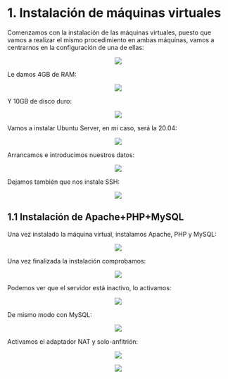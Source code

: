 # 1. Instalación de máquinas virtuales
Comenzamos con la instalación de las máquinas virtuales, puesto que vamos a realizar el mismo procedimiento en ambas máquinas, vamos a centrarnos en la configuración de una de ellas:
<p align="center"><img src="images/1.png"><p>
Le damos 4GB de RAM:
<p align="center"><img src="images/2.png"><p>
Y 10GB de disco duro:
<p align="center"><img src="images/3.png"><p>
Vamos a instalar Ubuntu Server, en mi caso, será la 20.04:
<p align="center"><img src="images/4.png"><p>
Arrancamos e introducimos nuestros datos:
<p align="center"><img src="images/5.png"><p>
Dejamos también que nos instale SSH:
<p align="center"><img src="images/6.png"><p>

## 1.1 Instalación de Apache+PHP+MySQL
Una vez instalado la máquina virtual, instalamos Apache, PHP y MySQL:
<p align="center"><img src="images/7.png"><p>
Una vez finalizada la instalación comprobamos:
<p align="center"><img src="images/8.png"><p>
Podemos ver que el servidor está inactivo, lo activamos:
<p align="center"><img src="images/9.png"><p>
De mismo modo con MySQL:
<p align="center"><img src="images/10.png"><p>


Activamos el adaptador NAT y solo-anfitrión:
<p align="center"><img src="images/11.png"><p>
<p align="center"><img src="images/12.png"><p>